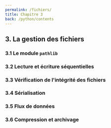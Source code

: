 ```yaml
---
permalink: /fichiers/
title: Chapitre 3
back: /python/contents
---
```


## 3. La gestion des fichiers

### 3.1 Le module `pathlib`

### 3.2 Lecture et écriture séquentielles

### 3.3 Vérification de l'intégrité des fichiers

### 3.4 Sérialisation

### 3.5 Flux de données

### 3.6 Compression et archivage